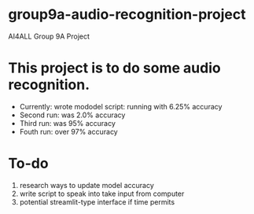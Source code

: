 # group9a-audio-recognition-project
AI4ALL Group 9A Project

# This project is to do some audio recognition. 

<ul>
<li>Currently: wrote mododel script: running with 6.25% accuracy</li>
<li>Second run: was 2.0% accuracy </li>
<li>Third run: was 95% accuracy</li>
<li>Fouth run: over 97% accuracy</li>
</ul>





# To-do 

<ol> 
  <li>research ways to update model accuracy</li>
  <li>write script to speak into take input from computer</li>
  <li>potential streamlit-type interface if time permits</li>
</ol>
